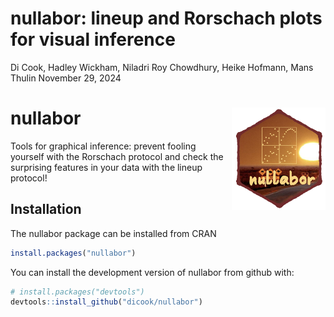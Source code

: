 nullabor: lineup and Rorschach plots for visual inference
================
Di Cook, Hadley Wickham, Niladri Roy Chowdhury, Heike Hofmann, Mans
Thulin
November 29, 2024

<!-- README.md is generated from README.Rmd. Please edit that file -->

# nullabor <img src="man/figures/nullabor_hex.png" align="right" width="150" />

Tools for graphical inference: prevent fooling yourself with the
Rorschach protocol and check the surprising features in your data with
the lineup protocol!

## Installation

The nullabor package can be installed from CRAN

``` r
install.packages("nullabor")
```

You can install the development version of nullabor from github with:

``` r
# install.packages("devtools")
devtools::install_github("dicook/nullabor")
```
